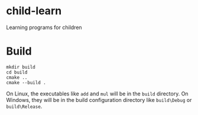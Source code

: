 # child-learn
Learning programs for children

# Build

```
mkdir build
cd build
cmake ..
cmake --build .
```
On Linux, the executables like `add` and `mul` will be in the `build` directory. On Windows, they will be in the build configuration directory like `build\Debug` or `build\Release`.
